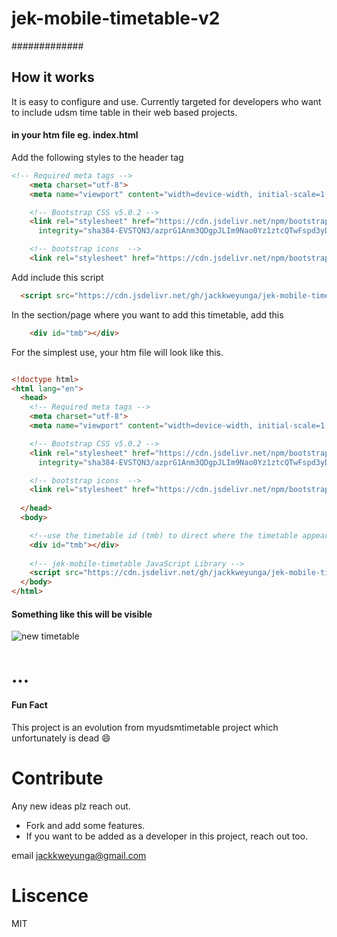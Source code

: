 # jek-mobile-timetable-v2

#############

## How it works
It is easy to configure and use. Currently targeted for developers who want to include udsm time table in their web based projects.

#### in your htm file eg. index.html

Add the following styles to the header tag
```html
<!-- Required meta tags -->
    <meta charset="utf-8">
    <meta name="viewport" content="width=device-width, initial-scale=1, shrink-to-fit=no">

    <!-- Bootstrap CSS v5.0.2 -->
    <link rel="stylesheet" href="https://cdn.jsdelivr.net/npm/bootstrap@5.0.2/dist/css/bootstrap.min.css"
      integrity="sha384-EVSTQN3/azprG1Anm3QDgpJLIm9Nao0Yz1ztcQTwFspd3yD65VohhpuuCOmLASjC" crossorigin="anonymous">

    <!-- bootstrap icons  -->
    <link rel="stylesheet" href="https://cdn.jsdelivr.net/npm/bootstrap-icons@1.6.1/font/bootstrap-icons.css">

```

Add include this script
```html
  <script src="https://cdn.jsdelivr.net/gh/jackkweyunga/jek-mobile-timetable-v2/dist/jek-mobile-tmb.js"></script>
```

In the section/page where you want to add this timetable, add this

```html
    <div id="tmb"></div>
```

For the simplest use, your htm file will look like this.

```html

<!doctype html>
<html lang="en">
  <head>
    <!-- Required meta tags -->
    <meta charset="utf-8">
    <meta name="viewport" content="width=device-width, initial-scale=1, shrink-to-fit=no">

    <!-- Bootstrap CSS v5.0.2 -->
    <link rel="stylesheet" href="https://cdn.jsdelivr.net/npm/bootstrap@5.0.2/dist/css/bootstrap.min.css"
      integrity="sha384-EVSTQN3/azprG1Anm3QDgpJLIm9Nao0Yz1ztcQTwFspd3yD65VohhpuuCOmLASjC" crossorigin="anonymous">

    <!-- bootstrap icons  -->
    <link rel="stylesheet" href="https://cdn.jsdelivr.net/npm/bootstrap-icons@1.6.1/font/bootstrap-icons.css">
    
  </head>
  <body>

    <!--use the timetable id (tmb) to direct where the timetable appears -->
    <div id="tmb"></div>
      
    <!-- jek-mobile-timetable JavaScript Library -->
    <script src="https://cdn.jsdelivr.net/gh/jackkweyunga/jek-mobile-timetable-v2/dist/jek-mobile-tmb.js"></script>
  </body>
</html>

```

#### Something like this will be visible


![new timetable](https://user-images.githubusercontent.com/75433841/138961247-a5e6f541-1df3-4127-8b03-ae6c8af16851.png)

# ...

#### Fun Fact
This project is an evolution from myudsmtimetable project which unfortunately is dead :smile:

# Contribute
Any new ideas plz reach out.
- Fork and add some features.
- If you want to be added as a developer in this project, reach out too.

email [jackkweyunga@gmail.com](https://jackkweyunga@gmail.com)

# Liscence
MIT

